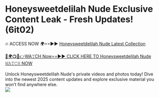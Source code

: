 # Honeysweetdelilah Nude Exclusive Content Leak - Fresh Updates! (6it02)

🔥 ACCESS NOW 🌍==►► <a href="https://tinyurl.com/yc657z5k" rel="nofollow">Honeysweetdelilah Nude Latest Collection</a>
<br><br>
[🔴🌍📺📱👉WA𝚃CH Now==►► CLICK HERE TO Honeysweetdelilah Nude 𝚆𝙰𝚃𝙲𝙷 NOW](https://tinyurl.com/yc657z5k)
<br><br>
Unlock Honeysweetdelilah Nude's private videos and photos today! Dive into the newest 2025 content updates and explore exclusive material you won’t find anywhere else.
<br>
<a href="https://tinyurl.com/yc657z5k" rel="nofollow" data-target="animated-image.originalLink"><img src="https://camo.githubusercontent.com/8a4f000d20f83aca3bf7ec5f350d767afa0574a8a352519fd8cfa583a6f93a33/68747470733a2f2f692e696d6775722e636f6d2f644a486b345a712e676966" data-canonical-src="https://i.imgur.com/dJHk4Zq.gif" style="max-width: 100%; display: inline-block;" data-target="animated-image.originalImage"></a>
<br>

